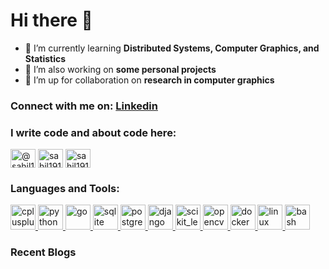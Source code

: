 <h1>Hi there 👋</h1>

- 🌱 I’m currently learning **Distributed Systems, Computer Graphics, and Statistics**
- 🔭 I’m also working on **some personal projects**
- 👯 I’m up for collaboration on **research in computer graphics**


### Connect with me on: [Linkedin](https://linkedin.com/in/iamsahilagrawal)



<h3 align="left">I write code and about code here:</h3>
<p align="left">
<a href="https://medium.com/@sahil1918" target="blank"><img align="center" src="https://cdn.jsdelivr.net/npm/simple-icons@3.0.1/icons/medium.svg" alt="@sahil1918" height="30" width="40" /></a>
<a href="https://www.hackerrank.com/sahil1918" target="blank"><img align="center" src="https://cdn.jsdelivr.net/npm/simple-icons@3.0.1/icons/hackerrank.svg" alt="sahil1918" height="30" width="40" /></a>
<a href="https://www.leetcode.com/sahil1918" target="blank"><img align="center" src="https://cdn.jsdelivr.net/npm/simple-icons@3.0.1/icons/leetcode.svg" alt="sahil1918" height="30" width="40" /></a>
</p>
<!-- <a href="https://auth.geeksforgeeks.org/user/sahil1918" target="blank"><img align="center" src="https://cdn.jsdelivr.net/npm/simple-icons@3.0.1/icons/geeksforgeeks.svg" alt="sahil1918" height="30" width="40" /></a> -->



<h3 align="left">Languages and Tools:</h3>
<p align="left">
<a href="https://www.w3schools.com/cpp/" target="_blank"> <img src="https://devicons.github.io/devicon/devicon.git/icons/cplusplus/cplusplus-original.svg" alt="cplusplus" width="40" height="40"/> </a><a href="https://www.python.org" target="_blank"> <img src="https://devicons.github.io/devicon/devicon.git/icons/python/python-original.svg" alt="python" width="40" height="40"/> </a><a href="https://golang.org" target="_blank"> <img src="https://devicons.github.io/devicon/devicon.git/icons/go/go-original.svg" alt="go" width="40" height="40"/><a href="https://www.sqlite.org/" target="_blank"> <img src="https://www.vectorlogo.zone/logos/sqlite/sqlite-icon.svg" alt="sqlite" width="40" height="40"/> </a> <a href="https://www.postgresql.org" target="_blank"> <img src="https://devicons.github.io/devicon/devicon.git/icons/postgresql/postgresql-original-wordmark.svg" alt="postgresql" width="40" height="40"/> </a> <a href="https://www.djangoproject.com/" target="_blank"> <img src="https://devicons.github.io/devicon/devicon.git/icons/django/django-original.svg" alt="django" width="40" height="40"/> </a> <a href="https://scikit-learn.org/" target="_blank"> <img src="https://upload.wikimedia.org/wikipedia/commons/0/05/Scikit_learn_logo_small.svg" alt="scikit_learn" width="40" height="40"/> </a> <a href="https://opencv.org/" target="_blank"> <img src="https://www.vectorlogo.zone/logos/opencv/opencv-icon.svg" alt="opencv" width="40" height="40"/> </a> <a href="https://www.docker.com/" target="_blank"> <img src="https://devicons.github.io/devicon/devicon.git/icons/docker/docker-original-wordmark.svg" alt="docker" width="40" height="40"/> </a> </a> <a href="https://www.linux.org/" target="_blank"> <img src="https://devicons.github.io/devicon/devicon.git/icons/linux/linux-original.svg" alt="linux" width="40" height="40"/> </a> <a href="https://www.gnu.org/software/bash/" target="_blank"> <img src="https://www.vectorlogo.zone/logos/gnu_bash/gnu_bash-icon.svg" alt="bash" width="40" height="40"/> </a>
</p>


### Recent Blogs
<!-- BLOG-POST-LIST:START -->
<!-- BLOG-POST-LIST:END -->

